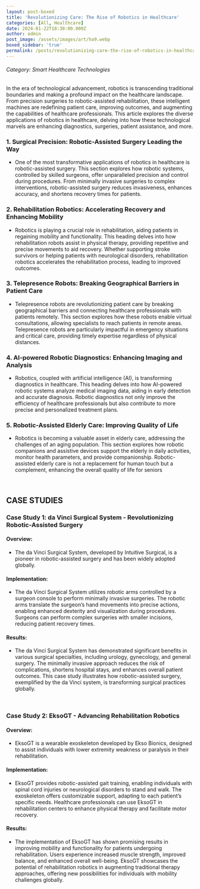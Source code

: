 ```yaml
---
layout: post-boxed
title: 'Revolutionizing Care: The Rise of Robotics in Healthcare'
categories: [All, Healthcare]
date: 2024-01-22T18:30:00.000Z
author: admin
post_image: /assets/images/art/ha9.webp
boxed_sidebar: 'true'
permalink: /posts/revolutionizing-care-the-rise-of-robotics-in-healthcare
---
```


###### Category: Smart Healthcare Technologies

In the era of technological advancement, robotics is transcending traditional boundaries and making a profound impact on the healthcare landscape. From precision surgeries to robotic-assisted rehabilitation, these intelligent machines are redefining patient care, improving outcomes, and augmenting the capabilities of healthcare professionals. This article explores the diverse applications of robotics in healthcare, delving into how these technological marvels are enhancing diagnostics, surgeries, patient assistance, and more.

### 1. Surgical Precision: Robotic-Assisted Surgery Leading the Way

* One of the most transformative applications of robotics in healthcare is robotic-assisted surgery. This section explores how robotic systems, controlled by skilled surgeons, offer unparalleled precision and control during procedures. From minimally invasive surgeries to complex interventions, robotic-assisted surgery reduces invasiveness, enhances accuracy, and shortens recovery times for patients.

### 2. Rehabilitation Robotics: Accelerating Recovery and Enhancing Mobility

* Robotics is playing a crucial role in rehabilitation, aiding patients in regaining mobility and functionality. This heading delves into how rehabilitation robots assist in physical therapy, providing repetitive and precise movements to aid recovery. Whether supporting stroke survivors or helping patients with neurological disorders, rehabilitation robotics accelerates the rehabilitation process, leading to improved outcomes.

### 3. Telepresence Robots: Breaking Geographical Barriers in Patient Care

* Telepresence robots are revolutionizing patient care by breaking geographical barriers and connecting healthcare professionals with patients remotely. This section explores how these robots enable virtual consultations, allowing specialists to reach patients in remote areas. Telepresence robots are particularly impactful in emergency situations and critical care, providing timely expertise regardless of physical distances.

### 4. AI-powered Robotic Diagnostics: Enhancing Imaging and Analysis

* Robotics, coupled with artificial intelligence (AI), is transforming diagnostics in healthcare. This heading delves into how AI-powered robotic systems analyze medical imaging data, aiding in early detection and accurate diagnosis. Robotic diagnostics not only improve the efficiency of healthcare professionals but also contribute to more precise and personalized treatment plans.

### 5. Robotic-Assisted Elderly Care: Improving Quality of Life

* Robotics is becoming a valuable asset in elderly care, addressing the challenges of an aging population. This section explores how robotic companions and assistive devices support the elderly in daily activities, monitor health parameters, and provide companionship. Robotic-assisted elderly care is not a replacement for human touch but a complement, enhancing the overall quality of life for seniors

<br>

## CASE STUDIES

### Case Study 1: da Vinci Surgical System - Revolutionizing Robotic-Assisted Surgery

#### Overview:

* The da Vinci Surgical System, developed by Intuitive Surgical, is a pioneer in robotic-assisted surgery and has been widely adopted globally.

#### Implementation:

* The da Vinci Surgical System utilizes robotic arms controlled by a surgeon console to perform minimally invasive surgeries. The robotic arms translate the surgeon’s hand movements into precise actions, enabling enhanced dexterity and visualization during procedures. Surgeons can perform complex surgeries with smaller incisions, reducing patient recovery times.

#### Results:

* The da Vinci Surgical System has demonstrated significant benefits in various surgical specialties, including urology, gynecology, and general surgery. The minimally invasive approach reduces the risk of complications, shortens hospital stays, and enhances overall patient outcomes. This case study illustrates how robotic-assisted surgery, exemplified by the da Vinci system, is transforming surgical practices globally.

<br>

### Case Study 2: EksoGT - Advancing Rehabilitation Robotics

#### Overview:

* EksoGT is a wearable exoskeleton developed by Ekso Bionics, designed to assist individuals with lower extremity weakness or paralysis in their rehabilitation.

#### Implementation:

* EksoGT provides robotic-assisted gait training, enabling individuals with spinal cord injuries or neurological disorders to stand and walk. The exoskeleton offers customizable support, adapting to each patient’s specific needs. Healthcare professionals can use EksoGT in rehabilitation centers to enhance physical therapy and facilitate motor recovery.

#### Results:

* The implementation of EksoGT has shown promising results in improving mobility and functionality for patients undergoing rehabilitation. Users experience increased muscle strength, improved balance, and enhanced overall well-being. EksoGT showcases the potential of rehabilitation robotics in augmenting traditional therapy approaches, offering new possibilities for individuals with mobility challenges globally.
